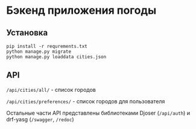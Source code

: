 # Бэкенд приложения погоды

## Установка
```shell
pip install -r requrements.txt
python manage.py migrate
python manage.py loaddata cities.json
```

## API
`/api/cities/all/` - список городов

`/api/cities/preferences/` - список городов для пользователя

Остальные части API представлены библиотеками Djoser (`/api/auth`) и drf-yasg (`/swagger`, `/redoc`)